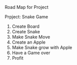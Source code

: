Road Map for Project

Prpject: Snake Game

1. Create Board
2. Create Snake
3. Make Snake Move
4. Create an Apple
5. Make Snake grow with Apple
6. Have a Game over
7. Profit
